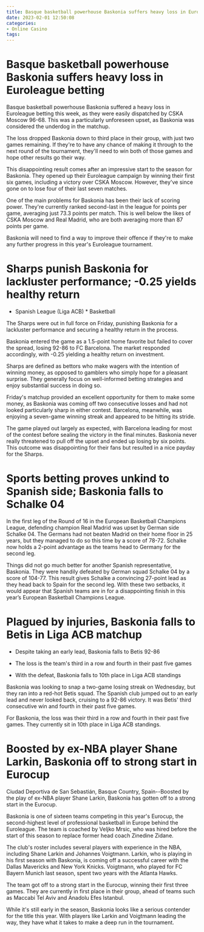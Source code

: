 ```yaml
---
title: Basque basketball powerhouse Baskonia suffers heavy loss in Euroleague betting
date: 2023-02-01 12:50:08
categories:
- Online Casino
tags:
---
```



#  Basque basketball powerhouse Baskonia suffers heavy loss in Euroleague betting

Basque basketball powerhouse Baskonia suffered a heavy loss in Euroleague betting this week, as they were easily dispatched by CSKA Moscow 96-68. This was a particularly unforeseen upset, as Baskonia was considered the underdog in the matchup.

The loss dropped Baskonia down to third place in their group, with just two games remaining. If they're to have any chance of making it through to the next round of the tournament, they'll need to win both of those games and hope other results go their way.

This disappointing result comes after an impressive start to the season for Baskonia. They opened up their Euroleague campaign by winning their first six games, including a victory over CSKA Moscow. However, they've since gone on to lose four of their last seven matches.

One of the main problems for Baskonia has been their lack of scoring power. They're currently ranked second-last in the league for points per game, averaging just 73.3 points per match. This is well below the likes of CSKA Moscow and Real Madrid, who are both averaging more than 87 points per game.

Baskonia will need to find a way to improve their offence if they're to make any further progress in this year's Euroleague tournament.

#  Sharps punish Baskonia for lackluster performance; -0.25 yields healthy return

* Spanish League (Liga ACB) * Basketball

The Sharps were out in full force on Friday, punishing Baskonia for a lackluster performance and securing a healthy return in the process.

Baskonia entered the game as a 1.5-point home favorite but failed to cover the spread, losing 92-86 to FC Barcelona. The market responded accordingly, with -0.25 yielding a healthy return on investment.

Sharps are defined as bettors who make wagers with the intention of winning money, as opposed to gamblers who simply hope for a pleasant surprise. They generally focus on well-informed betting strategies and enjoy substantial success in doing so.

Friday's matchup provided an excellent opportunity for them to make some money, as Baskonia was coming off two consecutive losses and had not looked particularly sharp in either contest. Barcelona, meanwhile, was enjoying a seven-game winning streak and appeared to be hitting its stride.

The game played out largely as expected, with Barcelona leading for most of the contest before sealing the victory in the final minutes. Baskonia never really threatened to pull off the upset and ended up losing by six points. This outcome was disappointing for their fans but resulted in a nice payday for the Sharps.

#  Sports betting proves unkind to Spanish side; Baskonia falls to Schalke 04

In the first leg of the Round of 16 in the European Basketball Champions League, defending champion Real Madrid was upset by German side Schalke 04. The Germans had not beaten Madrid on their home floor in 25 years, but they managed to do so this time by a score of 78-72. Schalke now holds a 2-point advantage as the teams head to Germany for the second leg.

Things did not go much better for another Spanish representative, Baskonia. They were handily defeated by German squad Schalke 04 by a score of 104-77. This result gives Schalke a convincing 27-point lead as they head back to Spain for the second leg. With these two setbacks, it would appear that Spanish teams are in for a disappointing finish in this year’s European Basketball Champions League.

#  Plagued by injuries, Baskonia falls to Betis in Liga ACB matchup

* Despite taking an early lead, Baskonia falls to Betis 92-86

* The loss is the team's third in a row and fourth in their past five games

* With the defeat, Baskonia falls to 10th place in Liga ACB standings

Baskonia was looking to snap a two-game losing streak on Wednesday, but they ran into a red-hot Betis squad. The Spanish club jumped out to an early lead and never looked back, cruising to a 92-86 victory. It was Betis' third consecutive win and fourth in their past five games.

For Baskonia, the loss was their third in a row and fourth in their past five games. They currently sit in 10th place in Liga ACB standings.

#  Boosted by ex-NBA player Shane Larkin, Baskonia off to strong start in Eurocup

Ciudad Deportiva de San Sebastián, Basque Country, Spain--Boosted by the play of ex-NBA player Shane Larkin, Baskonia has gotten off to a strong start in the Eurocup.

Baskonia is one of sixteen teams competing in this year's Eurocup, the second-highest level of professional basketball in Europe behind the Euroleague. The team is coached by Veljko Mrsic, who was hired before the start of this season to replace former head coach Zinedine Zidane.

The club's roster includes several players with experience in the NBA, including Shane Larkin and Johannes Voigtmann. Larkin, who is playing in his first season with Baskonia, is coming off a successful career with the Dallas Mavericks and New York Knicks. Voigtmann, who played for FC Bayern Munich last season, spent two years with the Atlanta Hawks.

The team got off to a strong start in the Eurocup, winning their first three games. They are currently in first place in their group, ahead of teams such as Maccabi Tel Aviv and Anadolu Efes Istanbul.

While it's still early in the season, Baskonia looks like a serious contender for the title this year. With players like Larkin and Voigtmann leading the way, they have what it takes to make a deep run in the tournament.